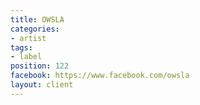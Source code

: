 ```yaml
---
title: OWSLA
categories:
- artist
tags:
- label
position: 122
facebook: https://www.facebook.com/owsla
layout: client
---
```


